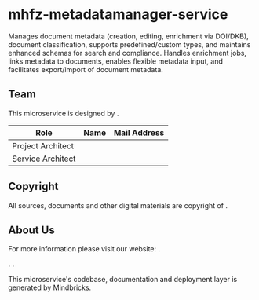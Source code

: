 # mhfz-metadatamanager-service

Manages document metadata (creation, editing, enrichment via DOI/DKB), document classification, supports predefined/custom types, and maintains enhanced schemas for search and compliance. Handles enrichment jobs, links metadata to documents, enables flexible metadata input, and facilitates export/import of document metadata.

## Team

This microservice is designed by .

| Role              | Name | Mail Address |
| ----------------- | ---- | ------------ |
| Project Architect |      |              |
| Service Architect |      |              |

## Copyright

All sources, documents and other digital materials are copyright of .

## About Us

For more information please visit our website: .

.
.

This microservice's codebase, documentation and deployment layer is generated by Mindbricks.
